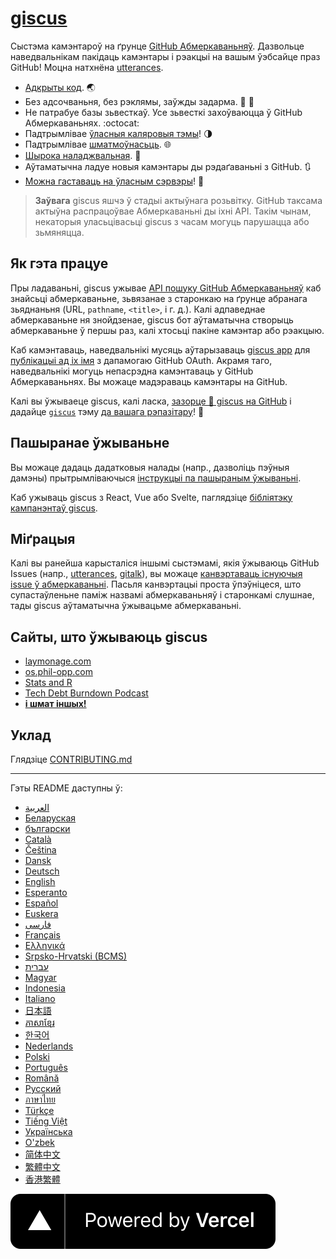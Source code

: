 # [giscus][giscus]

Сыстэма камэнтароў на ґрунце [GitHub Абмеркаваньняў][discussions]. Дазвольце наведвальнікам пакідаць камэнтары і рэакцыі на вашым ўэбсайце праз GitHub! Моцна натхнёна [utterances][utterances].

- [Адкрыты код][repo]. 🌏
- Без адсочваньня, без рэклямы, заўжды задарма. 📡 🚫
- Не патрабуе базы зьвесткаў. Усе зьвесткі захоўваюцца ў GitHub Абмеркаваньнях. :octocat:
- Падтрымлівае [ўласныя каляровыя тэмы][creating-custom-themes]! 🌗
- Падтрымлівае [шматмоўнасьць][multiple-languages]. 🌐
- [Шырока наладжвальная][advanced-usage]. 🔧
- Аўтаматычна ладуе новыя камэнтары ды рэдаґаваньні з GitHub. 🔃
- [Можна гаставаць на ўласным сэрвэры][self-hosting]! 🤳

> **Заўвага**
> giscus яшчэ ў стадыі актыўнага розьвітку. GіtHub таксама актыўна распрацоўвае Абмеркаваньні ды іхні APІ. Такім чынам, некаторыя уласьцівасьці giscus з часам могуць парушацца або зьмяняцца.

## Як гэта працуе

Пры ладаваньні, giscus ужывае [APІ пошуку GіtHub Абмеркаваньняў][search-api] каб знайсьці абмеркаваньне, зьвязанае з старонкаю на ґрунце абранага зьяднаньня (URL, `pathname`, `<title>`, і г. д.). Калі адпаведнае абмеркаваньне ня знойдзенае, giscus бот аўтаматычна створыць абмеркаваньне ў першы раз, калі хтосьці пакіне камэнтар або рэакцыю.

Каб камэнтаваць, наведвальнікі мусяць аўтарызаваць [giscus app][giscus-app] для [публікацыі ад іх імя][authorization] з дапамогаю GіtHub OAuth. Акрамя таго, наведвальнікі могуць непасрэдна камэнтаваць у GіtHub Абмеркаваньнях. Вы можаце мадэраваць камэнтары на GіtHub.

[giscus]: https://giscus.app
[discussions]: https://docs.github.com/en/discussions
[utterances]: https://github.com/utterance/utterances
[repo]: https://github.com/giscus/giscus
[advanced-usage]: https://github.com/giscus/giscus/blob/main/ADVANCED-USAGE.md
[creating-custom-themes]: https://github.com/giscus/giscus/blob/main/ADVANCED-USAGE.md#data-theme
[multiple-languages]: https://github.com/giscus/giscus/blob/main/CONTRIBUTING.md#adding-localizations
[self-hosting]: https://github.com/giscus/giscus/blob/main/SELF-HOSTING.md
[search-api]: https://docs.github.com/en/graphql/guides/using-the-graphql-api-for-discussions#search
[giscus-app]: https://github.com/apps/giscus
[authorization]: https://docs.github.com/en/developers/apps/identifying-and-authorizing-users-for-github-apps

<!-- configuration -->

Калі вы ўжываеце gіscus, калі ласка, [зазорце 🌟 giscus на GitHub][repo] і дадайце [`giscus`][giscus-topic] тэму [да вашага рэпазітару][topic-howto]! 🎉

## Пашыранае ўжываньне

Вы можаце дадаць дадатковыя налады (напр., дазволіць пэўныя дамэны) прытрымліваючыся [інструкцыі па пашыраным ўжываньні][advanced-usage].

Каб ужываць gіscus з React, Vue або Svelte, паглядзіце [бібліятэку кампанэнтаў gіscus][giscus-component].

## Міґрацыя

Калі вы ранейша карысталіся іншымі сыстэмамі, якія ўжываюць GіtHub Іssues (напр., [utterances][utterances], [gitalk][gitalk]), вы можаце [канвэртаваць існуючыя issue ў абмеркаваньні][convert]. Пасьля канвэртацыі проста ўпэўніцеся, што супастаўленьне паміж назвамі абмеркаваньняў і старонкамі слушнае, тады gіscus аўтаматычна ўжывацьме абмеркаваньні.

## Сайты, што ўжываюць giscus

- [laymonage.com][laymonage-website]
- [os.phil-opp.com][os-phil-opp]
- [Stats and R][statsandr]
- [Tech Debt Burndown Podcast][techdebtburndown]
- [**і шмат іншых!**][giscus-topic]

## Уклад

Глядзіце [CONTRIBUTING.md][contributing]

[giscus-component]: https://github.com/giscus/giscus-component
[repo]: https://github.com/giscus/giscus
[giscus-topic]: https://github.com/topics/giscus
[topic-howto]: https://docs.github.com/en/github/administering-a-repository/classifying-your-repository-with-topics
[advanced-usage]: https://github.com/giscus/giscus/blob/main/ADVANCED-USAGE.md
[utterances]: https://github.com/utterance/utterances
[gitalk]: https://github.com/gitalk/gitalk
[convert]: https://docs.github.com/en/discussions/managing-discussions-for-your-community/moderating-discussions#converting-an-issue-to-a-discussion
[laymonage-website]: https://laymonage.com/posts/giscus
[os-phil-opp]: https://os.phil-opp.com
[statsandr]: https://statsandr.com
[techdebtburndown]: https://techdebtburndown.com
[contributing]: https://github.com/giscus/giscus/blob/main/CONTRIBUTING.md

<!-- end -->

---

Гэты README даступны ў:

- [العربية](README.ar.md)
- [Беларуская](README.be.md)
- [български](README.bg.md)
- [Català](README.ca.md)
- [Čeština](README.cs.md)
- [Dansk](README.da.md)
- [Deutsch](README.de.md)
- [English](README.md)
- [Esperanto](README.eo.md)
- [Español](README.es.md)
- [Euskera](README.eu.md)
- [فارسی](README.fa.md)
- [Français](README.fr.md)
- [Ελληνικά](README.gr.md)
- [Srpsko-Hrvatski (BCMS)](README.hbs.md)
- [עברית](README.he.md)
- [Magyar](README.hu.md)
- [Indonesia](README.id.md)
- [Italiano](README.it.md)
- [日本語](README.ja.md)
- [ភាសាខ្មែរ](README.kh.md)
- [한국어](README.ko.md)
- [Nederlands](README.nl.md)
- [Polski](README.pl.md)
- [Português](README.pt.md)
- [Română](README.ro.md)
- [Русский](README.ru.md)
- [ภาษาไทย](README.th.md)
- [Türkçe](README.tr.md)
- [Tiếng Việt](README.vi.md)
- [Українська](README.uk.md)
- [O'zbek](README.uz.md)
- [简体中文](README.zh-CN.md)
- [繁體中文](README.zh-TW.md)
- [香港繁體](README.zh-HK.md)

[![Powered by Vercel](public/powered-by-vercel.svg)][vercel]

[vercel]: https://vercel.com/?utm_source=giscus&utm_campaign=oss
